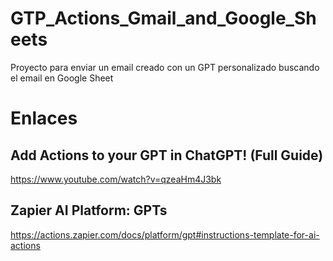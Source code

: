 # GTP_Actions_Gmail_and_Google_Sheets
Proyecto para enviar un email creado con un GPT personalizado buscando el email en Google Sheet


# Enlaces
## Add Actions to your GPT in ChatGPT! (Full Guide)
https://www.youtube.com/watch?v=qzeaHm4J3bk

## Zapier AI Platform: GPTs
https://actions.zapier.com/docs/platform/gpt#instructions-template-for-ai-actions


